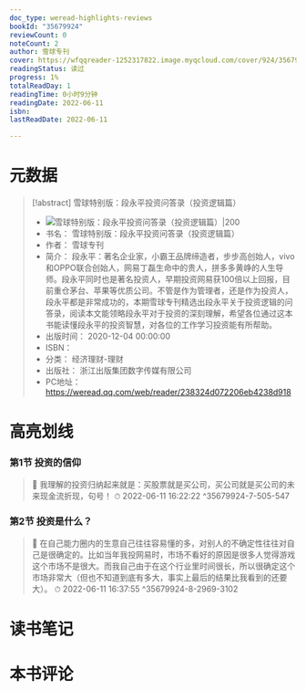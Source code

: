 ```yaml
---
doc_type: weread-highlights-reviews
bookId: "35679924"
reviewCount: 0
noteCount: 2
author: 雪球专刊
cover: https://wfqqreader-1252317822.image.myqcloud.com/cover/924/35679924/t7_35679924.jpg
readingStatus: 读过
progress: 1%
totalReadDay: 1
readingTime: 0小时9分钟
readingDate: 2022-06-11
isbn: 
lastReadDate: 2022-06-11

---
```

# 元数据
> [!abstract] 雪球特别版：段永平投资问答录（投资逻辑篇）
> - ![ 雪球特别版：段永平投资问答录（投资逻辑篇）|200](https://wfqqreader-1252317822.image.myqcloud.com/cover/924/35679924/t7_35679924.jpg)
> - 书名： 雪球特别版：段永平投资问答录（投资逻辑篇）
> - 作者： 雪球专刊
> - 简介： 段永平：著名企业家，小霸王品牌缔造者，步步高创始人，vivo和OPPO联合创始人，网易丁磊生命中的贵人，拼多多黄峥的人生导师。段永平同时也是著名投资人，早期投资网易获100倍以上回报，目前重仓茅台、苹果等优质公司。不管是作为管理者，还是作为投资人，段永平都是非常成功的，本期雪球专刊精选出段永平关于投资逻辑的问答录，阅读本文能领略段永平对于投资的深刻理解，希望各位通过这本书能读懂段永平的投资智慧，对各位的工作学习投资能有所帮助。
> - 出版时间： 2020-12-04 00:00:00
> - ISBN： 
> - 分类： 经济理财-理财
> - 出版社： 浙江出版集团数字传媒有限公司
> - PC地址：https://weread.qq.com/web/reader/238324d072206eb4238d918

# 高亮划线

### 第1节 投资的信仰

> 📌 我理解的投资归纳起来就是：买股票就是买公司，买公司就是买公司的未来现金流折现，句号！ 
> ⏱ 2022-06-11 16:22:22 ^35679924-7-505-547

### 第2节 投资是什么？

> 📌 在自己能力圈内的生意自己往往容易懂的多，对别人的不确定性往往对自己是很确定的。比如当年我投网易时，市场不看好的原因是很多人觉得游戏这个市场不是很大。而我自己由于在这个行业里时间很长，所以很确定这个市场非常大（但也不知道到底有多大，事实上最后的结果比我看到的还要大）。 
> ⏱ 2022-06-11 16:37:55 ^35679924-8-2969-3102

# 读书笔记

# 本书评论

